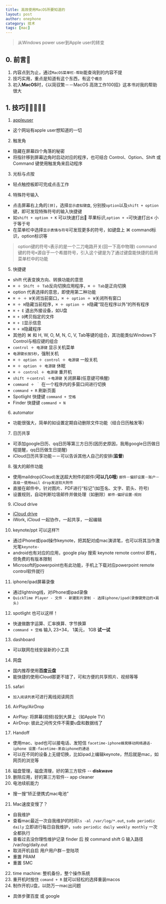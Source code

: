 ```yaml
---
title: 高效使用MacOS所要知道的
layout: post
author: onephone
category: 技术
tags: [mac]
---
```


> 从Windows power user到Apple user的转变

## 0. 前言
1. 内容点到为止，通过`MacOS菜单栏-帮助`能查询到的内容不提
2. 技巧实用，重点是知道有这个东西，有这个`概念`
3. 初入**MacOS**时，《以简驭繁－－MacOS 高效工作100招》这本书对我的帮助很大


## 1. 技巧
1. [appleuser](http://appleuser.com/)
- 这个网站有apple user想知道的一切

2. 触发角
- 隐藏在屏幕四个角落的秘密
- 将指针移到屏幕边角时启动对应的程序，也可结合 Control、Option、Shift 或 Command 键使用触发角来启动程序

3. 光标与点按
- 轻点触控板即可完成点击工作

4. 特殊符号输入
- 点击屏幕右上角的`[拼]`，选择`显示虚拟键盘`, 分别按`option`以及`shift + option`键，即可发现特殊符号的输入快捷键
- 如`shift + option + K` 可以快速打出 苹果标识,`option + <`可快速打出≤ 小于等于号
- 在菜单栏中选择`显示表情与符号`可发现更多的符号，如键盘上 ⌘  command标识，option标识等
> option键的符号`⌥`表示的是一个二刀电路开关(回一下高中物理)
> command键的符号`⌘`源自于一个希腊符号，引入这个键是为了通过键盘能快捷的启用菜单栏中的功能

5. 快捷键
- shift 代表变换方向、转换功能的意思
- `⌘ ＋ Shift ＋ Tab`反向切换应用程序，`⌘ ＋ Tab`是正向切换
- option 代表选择的意思，即使用第二种功能
- `⌘ ＋ ＋ W`关闭当前窗口，`⌘ ＋ option ＋ W`关闭所有窗口
- `⌘ ＋ H`隐藏当前程序，`⌘ ＋ option ＋ H`隐藏“现在程序以外”的所有程序
- `⌘ + E` 退出外接设备，如U盘
- `⌘ + D`拷贝指定的文件
- `⌘ + I`显示信息
- `⌘ + H`隐藏程序
- 其他的 ⌘ 和 H, W, O, M, N, C, V, Tab等键的组合，其功能类似Windows下Control与相应键的组合
- `control ＋ 电源键` 显示关机菜单
- `电源键长按5秒`，强制关机
- `⌘ ＋ option ＋ control ＋ 电源键` 一般关机
- `⌘ ＋ option ＋ 电源键` 休眠
- `⌘ ＋ control ＋ 电源键` 重开机
- `shift ＋control ＋电源键` 关闭屏幕(任意键可唤醒)
- `command ＋ ｀` 在一个程序内的多窗口间进行切换
- `command + R` 刷新页面
- Spotlight 快捷键 `command + 空格`
- Finder 快捷键 `command + N`

6. automator
- 功能很强大，简单的如设置定期自动删除文件功能（结合日历触发等）

7. 日历共享
- 可添加google日历、qq日历等第三方日历(因历史原因，我用google日历做日程提醒，qq日历做生日提醒)
- iCloud日历共享功能－－可以告诉其他人自己的安排(**监督**)

8. 强大的邮件功能
- 使用maildrop(iCloud)发送超大附件的邮件(**可以几G哦**) `邮件－偏好设置－账户－高级－使用mail drop发送较大附件`
- 直接在邮件中，针对图片、PDF进行“标记”(如签名、文字、箭头、符号)
- 设置规则，自动判断垃圾邮件并做处理（如删除）`邮件-偏好设置-规则`

9. iCloud drive
- [iCloud drive](http://www.icloud.com/)
- iWork, iCloud 一起协作，一起共享，一起编辑

10. keynote/ppt 可以这样?!
- 通过iPhone或ipad操作keynote，把其配对成mac演讲笔，也可以将其当作激光笔`keynote-`
- android也有对应的应用，google play 搜索 keynote remote control 即有，但免费的有版本限制
- Microsoft的powerpoint也有此功能，手机上下载对应powerpoint remote control软件就行

11. iphone/ipad屏幕录像
- 通过lightning线，对iPhone或ipad录像
- `QuickTime Player - 文件 - 新建影片录制 - 选择iphone/ipad(录像键旁边的⬇️肩头)`

12. spotlight 也可以这样！
- 快速做数字运算、汇率换算、字节换算
- `command + 空格` 输入 23+34， 1美元， 1GB **试一试**

13. dashboard
- 可以联网在线安装新的小工具

14. 网盘
- 国内推荐使用**百度云盘**
- 能快捷的使用iCloud那更不错了，可和方便的共享照片、视频等等

15. safari
- `加入阅读列表`可进行离线阅读网页

16. AirPlay/AirDrop
- AirPlay: 将屏幕(视频)投到大屏上（如Apple TV)
- AirDrop: 彼此之间传文件不需要u盘和数据线了

17. Handoff
- 使用mac、ipad也可以接电话、发短信 `facetime-iphone蜂窝移动网络通话-iphone 设置-facetime-来自iphone的通话`
- 可以在不同的设备上无缝切换，比如ipad上编辑keynote，然后就是mac，如网页的浏览等

18. 磁盘管理，磁盘清理，好的第三方软件 -- **diskwave**
19. 删除应用，好的第三方软件-- app cleaner
20. 电池续航能力
- 搜一搜“矫正便携式mac电池”

21. Mac速度变慢了？
- 自我维护
- 查看mac最近一次自我维护的时间`ls -al /var/log/*.out`,  `sudo periodic daily` 立即进行每日自我维护，`sudo periodic daily weekly monthly` 一次全都执行
- 查看过去没你理性维护记录 finder 后 按 command shift G 输入路径 /var/log/daily.out
- 取消开机自启   用户用户群－登陆项
- 重置 PRAM
- 重置 SMC

22. time machine: 整机备份，整个操作系统
23. 重开机时按住 `comand + R` 就可以轻松的选择重装macos
24. 制作开机U盘，以防万一mac出问题
- 具体步骤百度 或 google

